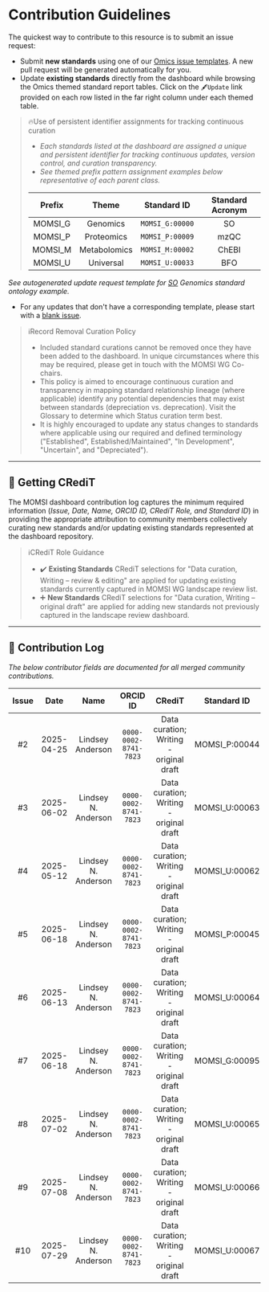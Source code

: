 # Contribution Guidelines

The quickest way to contribute to this resource is to submit an issue request:

- Submit **new standards** using one of our [Omics issue templates](https://github.com/RDA-MOMSI/Dashboard/issues/new/choose). A new pull request will be generated automatically for you. 
- Update **existing standards** directly from the dashboard while browsing the Omics themed standard report tables. Click on the ``🖋️Update`` link provided on each row listed in the far right column under each themed table. 

> 🔥Use of persistent identifier assignments for tracking continuous curation
> - _Each standards listed at the dashboard are assigned a unique and persistent identifier for tracking continuous updates, version control, and curation transparency._
> - _See themed prefix pattern assignment examples below representative of each parent class._
> 
> | Prefix  | Theme | Standard ID | Standard Acronym |
> | :---: | :---: |  :---: | :---: |
> | MOMSI_G | Genomics | ```MOMSI_G:00000``` | SO |
> | MOMSI_P | Proteomics | ```MOMSI_P:00009``` | mzQC |
> | MOMSI_M | Metabolomics | ```MOMSI_M:00002``` | ChEBI |
> | MOMSI_U | Universal | ```MOMSI_U:00033``` | BFO |

   _See autogenerated update request template for [SO](https://github.com/RDA-MOMSI/Dashboard/issues/new?template=01-genomics-standards.yml&title=[MOMSI_G:00000]+Update+submission) Genomics standard ontology example._

- For any updates that don't have a corresponding template, please start with a [blank issue](https://github.com/RDA-MOMSI/Dashboard/issues/new).

> ℹ️Record Removal Curation Policy
> - Included standard curations cannot be removed once they have been added to the dashboard. In unique circumstances where this may be required, please get in touch with the MOMSI WG Co-chairs. 
> - This policy is aimed to encourage continuous curation and transparency in mapping standard relationship lineage (where applicable) identify any potential dependencies that may exist between standards (depreciation vs. deprecation). Visit the Glossary to determine which Status curation term best.
> - It is highly encouraged to update any status changes to standards where applicable using our required and defined terminology ("Established", Established/Maintained", "In Development", "Uncertain", and "Depreciated").

---
## 📖 Getting CRediT
The MOMSI dashboard contribution log captures the minimum required information (_Issue, Date, Name, ORCID ID, CRediT Role, and Standard ID_) in providing the appropriate attribution to community members collectively curating new standards and/or updating existing standards represented at the dashboard repository.

> ℹ️CRediT Role Guidance
> - ✔️ **Existing Standards**
CRediT selections for "Data curation, Writing – review & editing" are applied for updating existing standards currently captured in MOMSI WG landscape review list.
> - ➕ **New Standards**
CRediT selections for "Data curation, Writing – original draft" are applied for adding new standards not previously captured in the landscape review dashboard.
---
## 🙌 Contribution Log
_The below contributor fields are documented for all merged community contributions._

|  Issue   |    Date    |       Name       |      ORCID ID       |                  CRediT                   |  Standard ID  |   Github ID   |
| :------: | :--------: | :--------------: | :-----------------: | :---------------------------------------: | :-----------: | :-----------: |
| #2 | 2025-04-25  | Lindsey Anderson | `0000-0002-8741-7823` | Data curation; Writing - original draft | MOMSI_P:00044 | [@lnanderson](https://github.com/lnanderson) |
| #3 | 2025-06-02  | Lindsey N. Anderson | `0000-0002-8741-7823` | Data curation; Writing - original draft | MOMSI_U:00063 | [@lnanderson](https://github.com/lnanderson) |
| #4 | 2025-05-12  | Lindsey N. Anderson | `0000-0002-8741-7823` | Data curation; Writing - original draft | MOMSI_U:00062 | [@lnanderson](https://github.com/lnanderson) |
| #5 | 2025-06-18  | Lindsey N. Anderson | `0000-0002-8741-7823` | Data curation; Writing - original draft | MOMSI_P:00045 | [@lnanderson](https://github.com/lnanderson) |
| #6 | 2025-06-13  | Lindsey N. Anderson | `0000-0002-8741-7823` | Data curation; Writing - original draft | MOMSI_U:00064 | [@lnanderson](https://github.com/lnanderson) |
| #7 | 2025-06-18  | Lindsey N. Anderson | `0000-0002-8741-7823` | Data curation; Writing - original draft | MOMSI_G:00095 | [@lnanderson](https://github.com/lnanderson) |
| #8 | 2025-07-02  | Lindsey N. Anderson | `0000-0002-8741-7823` | Data curation; Writing - original draft | MOMSI_U:00065 | [@lnanderson](https://github.com/lnanderson) |
| #9 | 2025-07-08  | Lindsey N. Anderson | `0000-0002-8741-7823` | Data curation; Writing - original draft | MOMSI_U:00066 | [@lnanderson](https://github.com/lnanderson) |
| #10 | 2025-07-29  | Lindsey N. Anderson | `0000-0002-8741-7823` | Data curation; Writing - original draft | MOMSI_U:00067 | [@lnanderson](https://github.com/lnanderson) |
